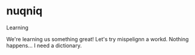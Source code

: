 # nuqniq
Learning

We're learning us something great! Let's try mispelignn a workd. Nothing happens... I need a dictionary. 
